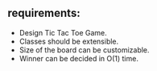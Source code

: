 ## requirements:

- Design Tic Tac Toe Game.
- Classes should be extensible.
- Size of the board can be customizable.
- Winner can be decided in O(1) time.